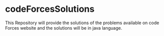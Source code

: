 # codeForcesSolutions
This Repository will provide the solutions of the problems available on code Forces website and the solutions will be in java language.
